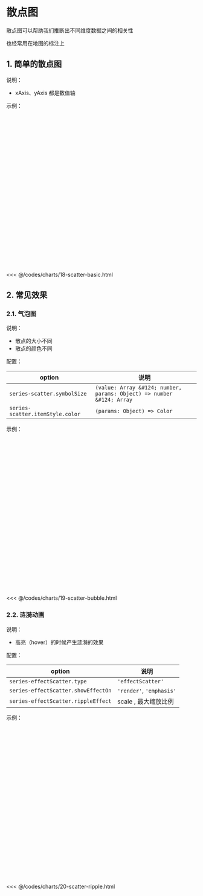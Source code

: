 # 散点图

散点图可以帮助我们推断出不同维度数据之间的相关性

也经常用在地图的标注上

## 1. 简单的散点图

说明：

* xAxis、yAxis 都是数值轴

示例：

<div id="box_18-scatter-basic" style="width: 600px; height: 400px;"></div>
<script>
  echarts.init(document.querySelector('#box_18-scatter-basic')).setOption({
    dataset: {
      dimensions: ['name', 'gender', 'height', 'weight'],
      source: [
        { name: '张三', gender: 'male', height: 180, weight: 91 },
        { name: '李四', gender: 'male', height: 165, weight: 52 },
        { name: '王五', gender: 'male', height: 177, weight: 66 },
        { name: '赵六', gender: 'male', height: 155, weight: 73 },
        { name: '小红', gender: 'female', height: 188, weight: 82 },
      ],
    },
    xAxis: {
      type: 'value',
      scale: true,
    },
    yAxis: {
      type: 'value',
      scale: true,
    },
    tooltip: {
      formatter(params) {
        const { data: { name, height, weight } } = params;
        return `${name}: 身高 ${height}cm, 体重 ${weight}kg`;
      }
    },
    series: [
      { name: '身高体重', type: 'scatter', encode: { x: 'height', y: 'weight' } }
    ]
  });
</script>

<<< @/codes/charts/18-scatter-basic.html

## 2. 常见效果

### 2.1. 气泡图

说明：

* 散点的大小不同
* 散点的颜色不同

配置：

| option                           | 说明                                                                    |
|----------------------------------|-----------------------------------------------------------------------|
| `series-scatter.symbolSize`      | `(value: Array &#124; number, params: Object) => number &#124; Array` |
| `series-scatter.itemStyle.color` | `(params: Object) => Color`                                           |

示例：

<div id="box_19-scatter-bubble" style="width: 600px; height: 400px;"></div>
<script>
  function isFat(height, weight) {
    const heightInMeters = height / 100;
    const bmi = weight / (heightInMeters * heightInMeters);
    return bmi > 28;
  }
  echarts.init(document.querySelector('#box_19-scatter-bubble')).setOption({
    dataset: {
      dimensions: ['name', 'gender', 'height', 'weight'],
      source: [
        { name: '张三', gender: 'male', height: 180, weight: 91 },
        { name: '李四', gender: 'male', height: 165, weight: 52 },
        { name: '王五', gender: 'male', height: 177, weight: 66 },
        { name: '赵六', gender: 'male', height: 155, weight: 73 },
        { name: '小红', gender: 'female', height: 188, weight: 82 },
      ],
    },
    xAxis: {
      type: 'value',
      scale: true,
    },
    yAxis: {
      type: 'value',
      scale: true,
    },
    tooltip: {
      formatter(params) {
        const { data: { name, height, weight } } = params;
        return `${name}: 身高 ${height}cm, 体重 ${weight}kg`;
      }
    },
    series: [
      {
        name: '身高体重', type: 'scatter', encode: { x: 'height', y: 'weight' },
        symbolSize(data, params) {
          const { height, weight } = data;
          return isFat(height, weight) ? 40 : 20;
        },
        itemStyle: {
          color(params) {
            const { height, weight } = params.data;
            return isFat(height, weight) ? 'red' : 'green';
          }
        }
      }
    ]
  });
</script>

<<< @/codes/charts/19-scatter-bubble.html

### 2.2. 涟漪动画

说明：

* 高亮（hover）的时候产生涟漪的效果

配置：

| option                              | 说明                       |
|-------------------------------------|--------------------------|
| `series-effectScatter.type`         | `'effectScatter'`        |
| `series-effectScatter.showEffectOn` | `'render'`, `'emphasis'` |
| `series-effectScatter.rippleEffect` | scale , 最大缩放比例           |

示例：

<div id="box_19-scatter-bubble" style="width: 600px; height: 400px;"></div>
<script>
  echarts.init(document.querySelector('#box_19-scatter-bubble')).setOption({
    dataset: {
      dimensions: ['name', 'gender', 'height', 'weight'],
      source: [
        { name: '张三', gender: 'male', height: 180, weight: 91 },
        { name: '李四', gender: 'male', height: 165, weight: 52 },
        { name: '王五', gender: 'male', height: 177, weight: 66 },
        { name: '赵六', gender: 'male', height: 155, weight: 73 },
        { name: '小红', gender: 'female', height: 188, weight: 82 },
      ],
    },
    xAxis: {
      type: 'value',
      scale: true,
    },
    yAxis: {
      type: 'value',
      scale: true,
    },
    tooltip: {
      formatter(params) {
        const { data: { name, height, weight } } = params;
        return `${name}: 身高 ${height}cm, 体重 ${weight}kg`;
      }
    },
    series: [
      {
        name: '身高体重', encode: { x: 'height', y: 'weight' },
        type: 'effectScatter',
        showEffectOn: 'emphasis',
        rippleEffect: { scale: 10 },
      }
    ]
  });
</script>

<<< @/codes/charts/20-scatter-ripple.html

